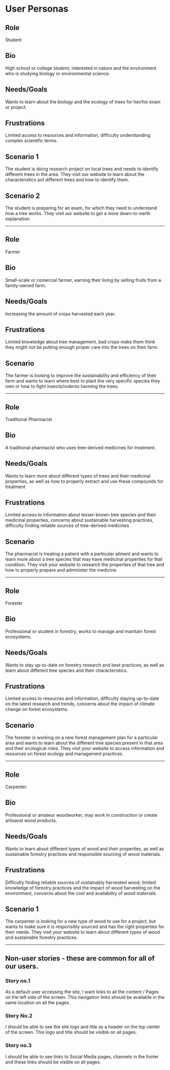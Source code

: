 # User Personas

## Role

Student

## Bio

High school or college student, interested in nature and the environment who is
studying biology or environmental science.

## Needs/Goals

Wants to learn about the biology and the ecology of trees for her/his exam or
project.

## Frustrations

Limited access to resources and information, difficulty understanding complex
scientific terms.

## Scenario 1

The student is doing research project on local trees and needs to identify
different trees in the area. They visit our website to learn about the
characteristics aof different trees and how to identify them.

## Scenario 2

The student is preparing for an exam, for which they need to understand how a
tree works. They visit our website to get a more down-to-earth explanation.

---

## Role

Farmer

## Bio

Small-scale or comercial farmer, earning their living by selling fruits from a
family-owned farm.

## Needs/Goals

Increasing the amount of crops harvested each year.

## Frustrations

Limited knowledge about tree management, bad crops make them think they might
not be putting enough proper care into the trees on their farm.

## Scenario

The farmer is looking to improve the sustainability and efficiency of their farm
and wants to learn where best to plant the very specific species they own or how
to fight insects/rodents harming the trees.

---

## Role

Traditional Pharmacist

## Bio

A traditional pharmacist who uses tree-derived medicines for treatment.

## Needs/Goals

Wants to learn more about different types of trees and their medicinal
properties, as well as how to properly extract and use these compounds for
treatment

## Frustrations

Limited access to information about lesser-known tree species and their
medicinal properties, concerns about sustainable harvesting practices,
difficulty finding reliable sources of tree-derived medicines

## Scenario

The pharmacist is treating a patient with a particular ailment and wants to
learn more about a tree species that may have medicinal properties for that
condition. They visit your website to research the properties of that tree and
how to properly prepare and administer the medicine.

---

## Role

Forester

## Bio

Professional or student in forestry, works to manage and maintain forest
ecosystems.

## Needs/Goals

Wants to stay up-to-date on forestry research and best practices, as well as
learn about different tree species and their characteristics.

## Frustrations

Limited access to resources and information, difficulty staying up-to-date on
the latest research and trends, concerns about the impact of climate change on
forest ecosystems.

## Scenario

The forester is working on a new forest management plan for a particular area
and wants to learn about the different tree species present in that area and
their ecological roles. They visit your website to access information and
resources on forest ecology and management practices.

---

## Role

Carpenter.

## Bio

Professional or amateur woodworker, may work in construction or create artisanal
wood products.

## Needs/Goals

Wants to learn about different types of wood and their properties, as well as
sustainable forestry practices and responsible sourcing of wood materials.

## Frustrations

Difficulty finding reliable sources of sustainably harvested wood, limited
knowledge of forestry practices and the impact of wood harvesting on the
environment, concerns about the cost and availability of wood materials.

## Scenario 1

The carpenter is looking for a new type of wood to use for a project, but wants
to make sure it is responsibly sourced and has the right properties for their
needs. They visit your website to learn about different types of wood and
sustainable forestry practices.

---

## Non-user stories - these are common for all of our users.

### Story no.1

As a default user accessing the site, I want links to all the content / Pages on
the left side of the screen. This navigation links should be available in the
same location on all the pages.

### Story No.2

I should be able to see the site logo and title as a header on the top center of
the screen. This logo and title should be visible on all pages.

### Story no.3

I should be able to see links to Social Media pages, channels in the footer and
these links should be visible on all pages.
